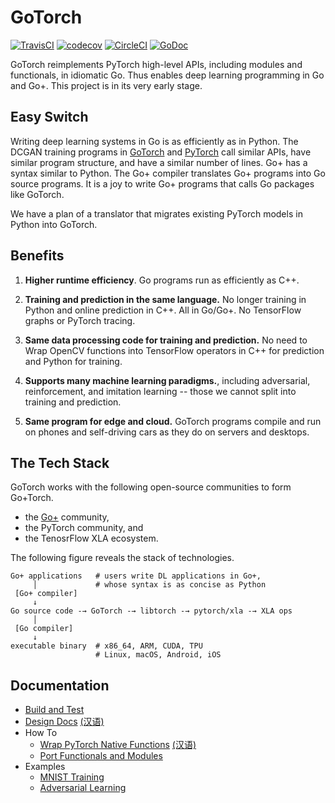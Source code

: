 # GoTorch

[![TravisCI](https://travis-ci.com/wangkuiyi/gotorch.svg?branch=develop)](https://travis-ci.com/wangkuiyi/gotorch)
[![codecov](https://codecov.io/gh/wangkuiyi/gotorch/branch/develop/graph/badge.svg)](https://codecov.io/gh/wangkuiyi/gotorch)
[![CircleCI](https://circleci.com/gh/wangkuiyi/gotorch.svg?style=shield)](https://circleci.com/gh/wangkuiyi/gotorch)
[![GoDoc](https://img.shields.io/badge/godoc-reference-teal.svg)](https://pkg.go.dev/mod/github.com/wangkuiyi/gotorch)

GoTorch reimplements PyTorch high-level APIs, including modules and functionals,
in idiomatic Go.  Thus enables deep learning programming in Go and Go+.  This
project is in its very early stage.

## Easy Switch

Writing deep learning systems in Go is as efficiently as in Python.  The DCGAN
training programs in
[GoTorch](https://github.com/wangkuiyi/gotorch/blob/develop/example/dcgan/dcgan.go)
and
[PyTorch](https://github.com/pytorch/examples/blob/4b119d735b802453479d739bf823f3f7d8d5d422/dcgan/main.py#L113-L273)
call similar APIs, have similar program structure, and have a similar number of
lines.  Go+ has a syntax similar to Python.  The Go+ compiler translates Go+
programs into Go source programs.  It is a joy to write Go+ programs that calls
Go packages like GoTorch.

We have a plan of a translator that migrates existing PyTorch models in Python
into GoTorch.

## Benefits

1. **Higher runtime efficiency**.  Go programs run as efficiently as C++.

1. **Training and prediction in the same language.** No longer training in
   Python and online prediction in C++.  All in Go/Go+.  No TensorFlow graphs or
   PyTorch tracing.

1. **Same data processing code for training and prediction.** No need to Wrap
   OpenCV functions into TensorFlow operators in C++ for prediction and Python
   for training.

1. **Supports many machine learning paradigms.**, including adversarial,
   reinforcement, and imitation learning -- those we cannot split into training
   and prediction.

1. **Same program for edge and cloud.** GoTorch programs compile and run on
   phones and self-driving cars as they do on servers and desktops.

## The Tech Stack

GoTorch works with the following open-source communities to form Go+Torch.

- the [Go+](https://github.com/goplus/gop) community,
- the PyTorch community, and
- the TenosrFlow XLA ecosystem.

The following figure reveals the stack of technologies.

```text
Go+ applications   # users write DL applications in Go+,
     │             # whose syntax is as concise as Python
 [Go+ compiler]
     ↓
Go source code -→ GoTorch -→ libtorch -→ pytorch/xla -→ XLA ops
     │
 [Go compiler]
     ↓
executable binary  # x86_64, ARM, CUDA, TPU
                   # Linux, macOS, Android, iOS
```

## Documentation

- [Build and Test](CONTRIBUTING.md)
- [Design Docs](./doc/design.md) [(汉语)](./doc/design_cn.md)
- How To
  - [Wrap PyTorch Native Functions](./doc/wrap_native_functions.md) [(汉语)](./doc/wrap_native_functions_cn.md)
  - [Port Functionals and Modules](doc/develop_functionals_and_modules.md)
- Examples
  - [MNIST Training](./example/mnist/mnist.go)
  - [Adversarial Learning](./example/dcgan)

